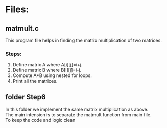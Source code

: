# Files:
## matmult.c
This program file helps in finding the matrix multiplication of two matrices.

### Steps:
1. Define matrix A where A[i][j]=i+j.
2. Define matrix B where B[i][j]=i-j.
3. Compute A*B using nested for loops.
4. Print all the matrices.

## folder Step6
In this folder we implement the same matrix multiplication as above.<br>
The main intension is to separate the matmult function from main file.<br>
To keep the code and logic clean<br>